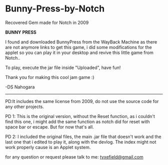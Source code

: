 # Bunny-Press-by-Notch
Recovered Gem made for Notch in 2009

**BUNNY PRESS**

I found and downloaded BunnyPress from the WayBack Machine as there are not
anymore links to get this game, i did some modifications for the applet so you can play
it in your desktop and revive this little game from Notch..

To play, execute the jar file inside "Uploaded", have fun!

Thank you for making this cool jam game :)

-DS Nahogara
___________________________________________

PD:It includes the same license from 2009, do not use the source code
for any other projects.

PD 1: This is the original version, without the Reset function, as i
couldn't find this one, i might add the same function as notch did
for reset with space bar or escape. But for now that's all.

PD 2: I included the original files, the main .jar file that doesn't
work and the last one that i edited to play it, along with the devlog.
The index might not work properly cause is an Applet system.

for any question or request please talk to me: 
tyxefield@gmail.com

